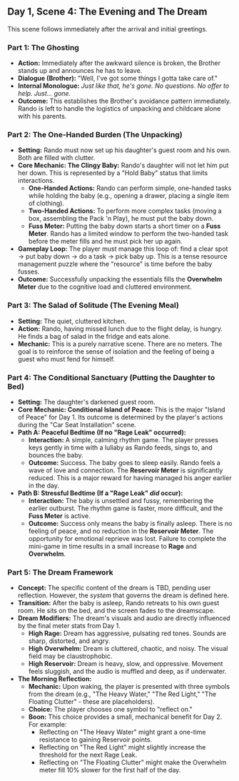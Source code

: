## Day 1, Scene 4: The Evening and The Dream

This scene follows immediately after the arrival and initial greetings.

### Part 1: The Ghosting
- **Action:** Immediately after the awkward silence is broken, the Brother stands up and announces he has to leave.
- **Dialogue (Brother):** "Well, I've got some things I gotta take care of."
- **Internal Monologue:** *Just like that, he's gone. No questions. No offer to help. Just... gone.*
- **Outcome:** This establishes the Brother's avoidance pattern immediately. Rando is left to handle the logistics of unpacking and childcare alone with his parents.

### Part 2: The One-Handed Burden (The Unpacking)
- **Setting:** Rando must now set up his daughter's guest room and his own. Both are filled with clutter.
- **Core Mechanic: The Clingy Baby:** Rando's daughter will not let him put her down. This is represented by a "Hold Baby" status that limits interactions.
    - **One-Handed Actions:** Rando can perform simple, one-handed tasks while holding the baby (e.g., opening a drawer, placing a single item of clothing).
    - **Two-Handed Actions:** To perform more complex tasks (moving a box, assembling the Pack 'n Play), he must put the baby down.
    - **Fuss Meter:** Putting the baby down starts a short timer on a **Fuss Meter**. Rando has a limited window to perform the two-handed task before the meter fills and he must pick her up again.
- **Gameplay Loop:** The player must manage this loop of: find a clear spot -> put baby down -> do a task -> pick baby up. This is a tense resource management puzzle where the "resource" is time before the baby fusses.
- **Outcome:** Successfully unpacking the essentials fills the **Overwhelm Meter** due to the cognitive load and cluttered environment.

### Part 3: The Salad of Solitude (The Evening Meal)
- **Setting:** The quiet, cluttered kitchen.
- **Action:** Rando, having missed lunch due to the flight delay, is hungry. He finds a bag of salad in the fridge and eats alone.
- **Mechanic:** This is a purely narrative scene. There are no meters. The goal is to reinforce the sense of isolation and the feeling of being a guest who must fend for himself.

### Part 4: The Conditional Sanctuary (Putting the Daughter to Bed)
- **Setting:** The daughter's darkened guest room.
- **Core Mechanic: Conditional Island of Peace:** This is the major "Island of Peace" for Day 1. Its outcome is determined by the player's actions during the "Car Seat Installation" scene.
- **Path A: Peaceful Bedtime (If no "Rage Leak" occurred):**
    - **Interaction:** A simple, calming rhythm game. The player presses keys gently in time with a lullaby as Rando feeds, sings to, and bounces the baby.
    - **Outcome:** Success. The baby goes to sleep easily. Rando feels a wave of love and connection. The **Reservoir Meter** is significantly reduced. This is a major reward for having managed his anger earlier in the day.
- **Path B: Stressful Bedtime (If a "Rage Leak" *did* occur):**
    - **Interaction:** The baby is unsettled and fussy, remembering the earlier outburst. The rhythm game is faster, more difficult, and the **Fuss Meter** is active.
    - **Outcome:** Success only means the baby is finally asleep. There is no feeling of peace, and no reduction in the **Reservoir Meter**. The opportunity for emotional reprieve was lost. Failure to complete the mini-game in time results in a small increase to **Rage** and **Overwhelm**.

### Part 5: The Dream Framework
- **Concept:** The specific content of the dream is TBD, pending user reflection. However, the *system* that governs the dream is defined here.
- **Transition:** After the baby is asleep, Rando retreats to his own guest room. He sits on the bed, and the screen fades to the dreamscape.
- **Dream Modifiers:** The dream's visuals and audio are directly influenced by the final meter stats from Day 1.
    - **High Rage:** Dream has aggressive, pulsating red tones. Sounds are sharp, distorted, and angry.
    - **High Overwhelm:** Dream is cluttered, chaotic, and noisy. The visual field may be claustrophobic.
    - **High Reservoir:** Dream is heavy, slow, and oppressive. Movement feels sluggish, and the audio is muffled and deep, as if underwater.
- **The Morning Reflection:**
    - **Mechanic:** Upon waking, the player is presented with three symbols from the dream (e.g., "The Heavy Water," "The Red Light," "The Floating Clutter" - these are placeholders).
    - **Choice:** The player chooses one symbol to "reflect on."
    - **Boon:** This choice provides a small, mechanical benefit for Day 2. For example:
        - Reflecting on "The Heavy Water" might grant a one-time resistance to gaining Reservoir points.
        - Reflecting on "The Red Light" might slightly increase the threshold for the next Rage Leak.
        - Reflecting on "The Floating Clutter" might make the Overwhelm meter fill 10% slower for the first half of the day.